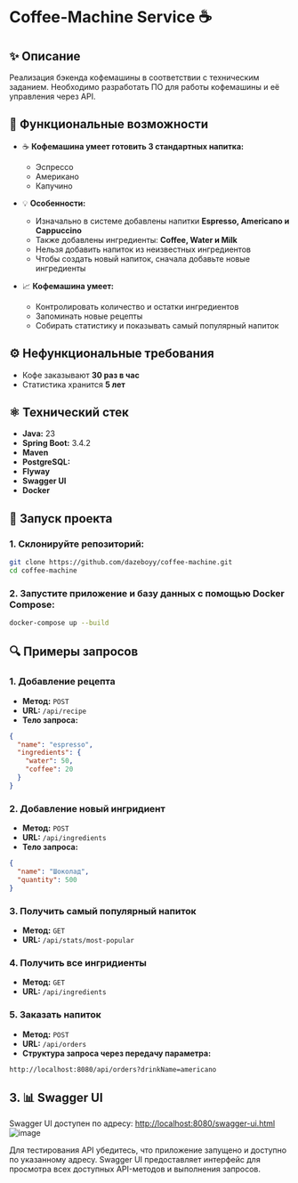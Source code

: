 # Coffee-Machine Service ☕️

## ✨ Описание

Реализация бэкенда кофемашины в соответствии с техническим заданием.
Необходимо разработать ПО для работы кофемашины и её управления через API.

## 🌟 Функциональные возможности

- ☕ **Кофемашина умеет готовить 3 стандартных напитка:**

  - Эспрессо
  - Американо
  - Капучино

- 💡 **Особенности:**

  - Изначально в системе добавлены напитки **Espresso, Americano и Cappuccino**
  - Также добавлены ингредиенты: **Coffee, Water и Milk**
  - Нельзя добавить напиток из неизвестных ингредиентов
  - Чтобы создать новый напиток, сначала добавьте новые ингредиенты

- 📈 **Кофемашина умеет:**

  - Контролировать количество и остатки ингредиентов
  - Запоминать новые рецепты
  - Собирать статистику и показывать самый популярный напиток

## ⚙️ Нефункциональные требования

- Кофе заказывают **30 раз в час**
- Статистика хранится **5 лет**

## ⚛️ Технический стек

- **Java:** 23
- **Spring Boot:** 3.4.2
- **Maven**
- **PostgreSQL:** 
- **Flyway**
- **Swagger UI**
- **Docker**

## 🚀 Запуск проекта

### 1. Склонируйте репозиторий:

```bash
git clone https://github.com/dazeboyy/coffee-machine.git
cd coffee-machine
```

### 2. Запустите приложение и базу данных с помощью Docker Compose:

```bash
docker-compose up --build
```

## 🔍 Примеры запросов

### 1. Добавление рецепта

- **Метод:** `POST`
- **URL:** `/api/recipe`
- **Тело запроса:**

```json
{
  "name": "espresso",
  "ingredients": {
    "water": 50,
    "coffee": 20
  }
}
```

### 2. Добавление новый ингридиент 

- **Метод:** `POST`
- **URL:** `/api/ingredients`
- **Тело запроса:**

```json
{
  "name": "Шоколад",
  "quantity": 500
}
```

### 3. Получить самый популярный напиток

- **Метод:** `GET`
- **URL:** `/api/stats/most-popular`

### 4. Получить все ингридиенты

- **Метод:** `GET`
- **URL:** `/api/ingredients`


### 5. Заказать напиток

- **Метод:** `POST`
- **URL:** `/api/orders`
- **Структура запроса через передачу параметра:**

```Пример запроса
http://localhost:8080/api/orders?drinkName=americano
```
## 3. 📊 Swagger UI

Swagger UI доступен по адресу: [http://localhost:8080/swagger-ui.html](http://localhost:8090/swagger-ui.html)
![image](https://github.com/user-attachments/assets/61c69108-a106-43a3-b04c-c1f0da427c69)

Для тестирования API убедитесь, что приложение запущено и доступно по указанному адресу.
Swagger UI предоставляет интерфейс для просмотра всех доступных API-методов и выполнения запросов.
